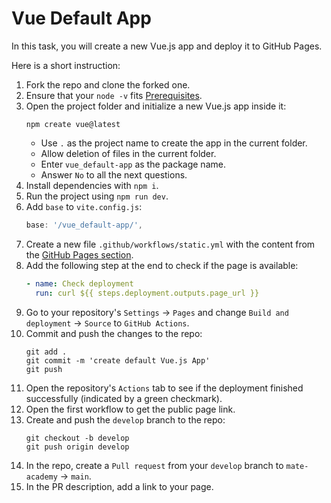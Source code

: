 # Vue Default App

In this task, you will create a new Vue.js app and deploy it to GitHub Pages.

Here is a short instruction:

1. Fork the repo and clone the forked one.
1. Ensure that your `node -v` fits [Prerequisites](https://vuejs.org/guide/quick-start.html#creating-a-vue-application).
1. Open the project folder and initialize a new Vue.js app inside it:
    ```shell
    npm create vue@latest
    ```
    - Use `.` as the project name to create the app in the current folder.
    - Allow deletion of files in the current folder.
    - Enter `vue_default-app` as the package name.
    - Answer `No` to all the next questions.
1. Install dependencies with `npm i`.
1. Run the project using `npm run dev`.
1. Add `base` to `vite.config.js`:
    ```js
    base: '/vue_default-app/',
    ```
1. Create a new file `.github/workflows/static.yml` with the content from the [GitHub Pages section](https://vitejs.dev/guide/static-deploy.html#github-pages).
1. Add the following step at the end to check if the page is available:
    ```yaml
    - name: Check deployment
      run: curl ${{ steps.deployment.outputs.page_url }}
    ```
1. Go to your repository's `Settings` -> `Pages` and change `Build and deployment` -> `Source` to `GitHub Actions`.
1. Commit and push the changes to the repo:
    ```shell
    git add .
    git commit -m 'create default Vue.js App'
    git push
    ```
1. Open the repository's `Actions` tab to see if the deployment finished successfully (indicated by a green checkmark).
1. Open the first workflow to get the public page link.
1. Create and push the `develop` branch to the repo:
    ```shell
    git checkout -b develop
    git push origin develop
    ```
1. In the repo, create a `Pull request` from your `develop` branch to `mate-academy` -> `main`.
1. In the PR description, add a link to your page.
